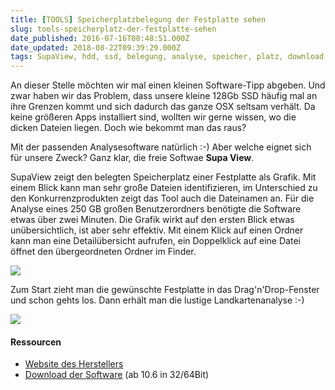 ```yaml
---
title: [TOOLS] Speicherplatzbelegung der Festplatte sehen
slug: tools-speicherplatz-der-festplatte-sehen
date_published: 2016-07-16T08:48:51.000Z
date_updated: 2018-08-22T09:39:29.000Z
tags: SupaView, hdd, ssd, belegung, analyse, speicher, platz, download, free, software
---
```


An dieser Stelle möchten wir mal einen kleinen Software-Tipp abgeben. Und zwar haben wir das Problem, dass unsere kleine 128Gb SSD häufig mal an ihre Grenzen kommt und sich dadurch das ganze OSX seltsam verhält. Da keine größeren Apps installiert sind, wollten wir gerne wissen, wo die dicken Dateien liegen. Doch wie bekommt man das raus? 

Mit der passenden Analysesoftware natürlich :-) Aber welche eignet sich für unsere Zweck? Ganz klar, die freie Softwae **Supa View**.

SupaView zeigt den belegten Speicherplatz einer Festplatte als Grafik. Mit einem Blick kann man sehr große Dateien identifizieren, im Unterschied zu den Konkurrenzprodukten zeigt das Tool auch die Dateinamen an. Für die Analyse eines 250 GB großen Benutzerordners benötigte die Software etwas über zwei Minuten. Die Grafik wirkt auf den ersten Blick etwas unübersichtlich, ist aber sehr effektiv. Mit einem Klick auf einen Ordner kann man eine Detailübersicht aufrufen, ein Doppelklick auf eine Datei öffnet den übergeordneten Ordner im Finder.

![](__GHOST_URL__/content/images/2016/07/screen1-1.png)

Zum Start zieht man die gewünschte Festplatte in das Drag'n'Drop-Fenster und schon gehts los. Dann erhält man die lustige Landkartenanalyse :-)

![](__GHOST_URL__/content/images/2016/07/screen2.png)

#### Ressourcen

- [Website des Herstellers](http://twinside.free.fr/supaview/)
- [Download der Software](http://twinside.free.fr/supaview/SupaView.1.3.2.zip) (ab 10.6 in 32/64Bit)
